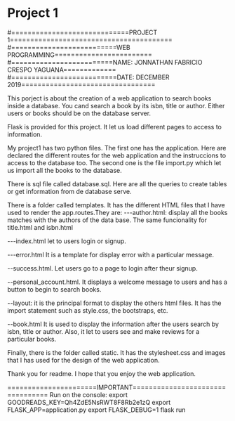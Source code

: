 # Project 1

#=============================PROJECT 1========================================
#==========================WEB PROGRAMMING========================
#=========================NAME: JONNATHAN FABRICIO CRESPO YAGUANA=============
#==========================DATE: DECEMBER 2019=================================

This porject is about the creation of a web application to search books inside a database. You cand search a book by its isbn, title or author. Either users or books should be on the database server.

Flask is provided for this project. It let us load different pages to access to information.

My project1 has two python files. The first one has the application. Here are declared the different routes for the web application and the instruccions to access to the database too. The second one is the file import.py which let us import all the books to the database.

There is sql file called database.sql. Here are all the queries to create tables or get information from de database serve.

There is a folder called templates. It has the different HTML files that I have used to render the app.routes.They are:
---author.html: display all the books matches with the authors of the data base. The same funcionality for title.html and isbn.html

---index.html let to users login or signup.

---error.html It is a template for display error with a particular message.

--success.html. Let users go to a page to login after theur signup.

--personal_account.html. It displays a welcome message to users and has a button to begin to search books.

--layout: it is the principal format to display the others html files. It has the import statement such as style.css, the bootstraps, etc.

--book.html It is used to display the information after the users search by isbn, title or author. Also, it let to users see and make reviews for a particular books.

Finally, there is the folder called static. It has the stylesheet.css and images that I has used for the design of the web application.

Thank you for readme. I hope that you enjoy the web application.


======================IMPORTANT=================================
Run on the console:
export GOODREADS_KEY=Qh4ZdE5NsRWT8F8Rb2e1zQ
export FLASK_APP=application.py
export FLASK_DEBUG=1
flask run

